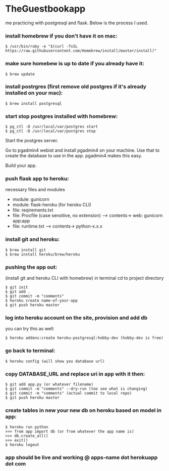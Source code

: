 # TheGuestbookapp
me practicing with postgresql and flask. Below is the process I used.

### install homebrew if you don't have it on mac:
```
$ /usr/bin/ruby -e "$(curl -fsSL https://raw.githubusercontent.com/Homebrew/install/master/install)"
```

### make sure homebew is up to date if you already have it:
```
$ brew update
```

### install postrgres (first remove old postgres if it's already installed on your mac):
```
$ brew install postgresql
```
### start stop postgres installed with homebrew:
```
$ pg_ctl -D /usr/local/var/postgres start
$ pg_ctl -D /usr/local/var/postgres stop
```
Start the postgres server.

Go to pgadmin4 webist and install pgadmin4 on your machine. Use that to create the database to use in the app. pgadmin4 makes this easy.

Build your app.

### push flask app to heroku:
necessary files and modules
* module: gunicorn
* module: flask-heroku (for heroku CLI)
* file: reqirements.txt
* file: Procfile (case sensitive, no extension) --> contents-> web: gunicorn app:app
* file: runtime.txt --> contents-> python-x.x.x

### install git and heroku:
```
$ brew install git
$ brew install heroku/brew/heroku
```
### pushing the app out:
(install git and heroku CLI with homebrew)
in terminal cd to project directory
```
$ git init
$ git add .
$ git commit -m "comments"
$ heroku create name-of-your-app
$ git push heroku master
```

### log into heroku account on the site, provision and add db
you can try this as well:
```
$ heroku addons:create heroku-postgresql:hobby-dev (hobby-dev is free)
```
### go back to terminal:
```
$ heroku config (will show you database url)
```
### copy DATABASE_URL and replace uri in app with it then:
```
$ git add app.py (or whatever filename)
$ git commit -m "comments" --dry-run (too see what is changing)
$ git commit -m "comments" (actual commit to local repo)
$ git push heroku master
```

### create tables in new your new db on heroku based on model in app:
```
$ heroku run python
>>> from app import db (or from whatever the app name is)
>>> db.create_all()
>>> exit()
$ heroku logout
```

### app should be live and working @ apps-name dot herokuapp dot com
